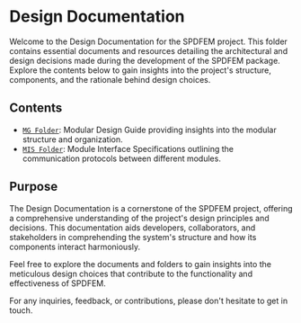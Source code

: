 # Design Documentation

Welcome to the Design Documentation for the SPDFEM project. This folder contains essential documents and resources detailing the architectural and design decisions made during the development of the SPDFEM package. Explore the contents below to gain insights into the project's structure, components, and the rationale behind design choices.

## Contents

- [`MG Folder`](./MG): Modular Design Guide providing insights into the modular structure and organization.
- [`MIS Folder`](./MIS): Module Interface Specifications outlining the communication protocols between different modules.

## Purpose

The Design Documentation is a cornerstone of the SPDFEM project, offering a comprehensive understanding of the project's design principles and decisions. This documentation aids developers, collaborators, and stakeholders in comprehending the system's structure and how its components interact harmoniously.

Feel free to explore the documents and folders to gain insights into the meticulous design choices that contribute to the functionality and effectiveness of SPDFEM.

For any inquiries, feedback, or contributions, please don't hesitate to get in touch.

